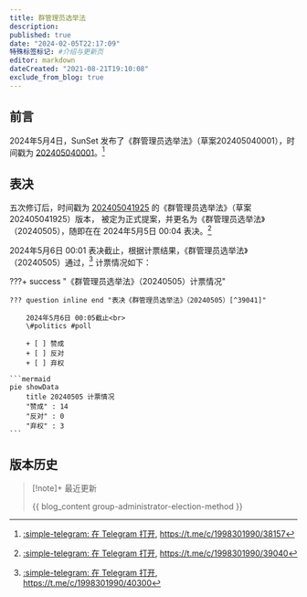 ```yaml
---
title: 群管理员选举法
description:
published: true
date: "2024-02-05T22:17:09"
特殊标签标记: #介绍与更新页
editor: markdown
dateCreated: "2021-08-21T19:10:08"
exclude_from_blog: true
---
```


## 前言

2024年5月4日，SunSet 发布了《群管理员选举法》（草案202405040001），时间戳为 [202405040001](202405040001.md)。[^38157]

[^38157]: [:simple-telegram: 在 Telegram 打开](tg://privatepost?channel=1998301990&post=38157), <https://t.me/c/1998301990/38157>

## 表决

五次修订后，时间戳为 [202405041925](202405041925.md) 的《群管理员选举法》（草案202405041925）版本，
被定为正式提案，并更名为《群管理员选举法》（20240505），随即在在 2024年5月5日 00:04 表决。[^39040]

[^39040]: [:simple-telegram: 在 Telegram 打开](tg://privatepost?channel=1998301990&post=39040), <https://t.me/c/1998301990/39040>

2024年5月6日 00:01 表决截止，根据计票结果，《群管理员选举法》（20240505）通过，[^40300] 计票情况如下：

[^40300]: [:simple-telegram: 在 Telegram 打开](tg://privatepost?channel=1998301990&post=40300), <https://t.me/c/1998301990/40300>

???+ success "《群管理员选举法》（20240505）计票情况"

    ??? question inline end "表决《群管理员选举法》（20240505）[^39041]"

        2024年5月6日 00:05截止<br>
        \#politics #poll

        + [ ] 赞成
        + [ ] 反对
        + [ ] 弃权

    ```mermaid
    pie showData
        title 20240505 计票情况
        "赞成" : 14
        "反对" : 0
        "弃权" : 3
    ```

[^39041]: [:simple-telegram: 在 Telegram 打开](tg://privatepost?channel=1998301990&post=39041), <https://t.me/c/1998301990/39041>

## 版本历史

> [!note]+ 最近更新
>
> {{ blog_content group-administrator-election-method }}
